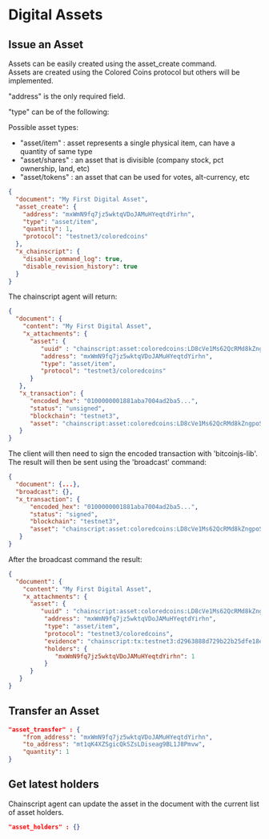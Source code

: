 # Digital Assets

## Issue an Asset

Assets can be easily created using the asset_create command.  
Assets are created using the Colored Coins protocol but others will be implemented.

"address" is the only required field.

"type" can be of the following:

Possible asset types:
- "asset/item" : asset represents a single physical item, can have a quantity of same type
- "asset/shares" : an asset that is divisible (company stock, pct ownership, land, etc)
- "asset/tokens" : an asset that can be used for votes, alt-currency, etc

```JSON
{
  "document": "My First Digital Asset",
  "asset_create": {
    "address": "mxWmN9fq7jz5wktqVDoJAMuHYeqtdYirhn",
    "type": "asset/item",
    "quantity": 1,
    "protocol": "testnet3/coloredcoins"
  },
  "x_chainscript": {
    "disable_command_log": true,
    "disable_revision_history": true
  }
}
```

The chainscript agent will return:

```JSON
{
  "document": {
    "content": "My First Digital Asset",
    "x_attachments": {
      "asset": {
         "uuid" : "chainscript:asset:coloredcoins:LD8cVe1Ms62QcRMd8kZngpoS8atgbrLWTg3NB",
         "address": "mxWmN9fq7jz5wktqVDoJAMuHYeqtdYirhn",
         "type": "asset/item",
         "protocol": "testnet3/coloredcoins"
      }
   },
   "x_transaction": {
      "encoded_hex": "0100000001881aba7004ad2ba5...",
      "status": "unsigned",
      "blockchain": "testnet3",
      "asset": "chainscript:asset:coloredcoins:LD8cVe1Ms62QcRMd8kZngpoS8atgbrLWTg3NB"
   }
}
```

The client will then need to sign the encoded transaction with 'bitcoinjs-lib'.  The result will then be sent using the 'broadcast' command:

```JSON
{
  "document": {...},
  "broadcast": {},
  "x_transaction": {
      "encoded_hex": "0100000001881aba7004ad2ba5...",
      "status": "signed",
      "blockchain": "testnet3",
      "asset": "chainscript:asset:coloredcoins:LD8cVe1Ms62QcRMd8kZngpoS8atgbrLWTg3NB"
   }
}
```

After the broadcast command the result:

```JSON
{
  "document": {
    "content": "My First Digital Asset",
    "x_attachments": {
      "asset": {
         "uuid" : "chainscript:asset:coloredcoins:LD8cVe1Ms62QcRMd8kZngpoS8atgbrLWTg3NB",
          "address": "mxWmN9fq7jz5wktqVDoJAMuHYeqtdYirhn",
          "type": "asset/item",
          "protocol": "testnet3/coloredcoins",
          "evidence": "chainscript:tx:testnet3:d2963888d729b22b25dfe18e67e0...",
          "holders": {
             "mxWmN9fq7jz5wktqVDoJAMuHYeqtdYirhn": 1
          }
      }
   }
}
```



## Transfer an Asset

```JSON
"asset_transfer" : {
    "from_address": "mxWmN9fq7jz5wktqVDoJAMuHYeqtdYirhn",
    "to_address": "mt1qK4XZSgicQkSZsLDiseag9BL1J8Pmvw",
    "quantity": 1
}
```

## Get latest holders

Chainscript agent can update the asset in the document with the current list of asset holders.

```JSON
"asset_holders" : {}
```
